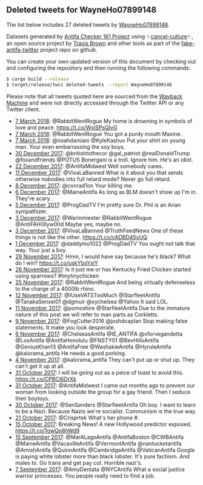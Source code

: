 ## Deleted tweets for WayneHo07899148

The list below includes 27 deleted tweets by
[WayneHo07899148](https://twitter.com/WayneHo07899148).



Datasets generated by [Antifa Checker 161 Project](https://twitter.com/antifacheck161) using ✨[cancel-culture](https://github.com/travisbrown/cancel-culture)✨, an open source project by 
[Travis Brown](https://twitter.com/travisbrown) and other tools as part of the 
[fake-antifa-twitter](https://github.com/antifacheck161/fake-antifa-twitter) project repo on github.

You can create your own updated version of this document by checking out and configuring the
repository and then running the following commands:

```bash
$ cargo build --release
$ target/release/twcc deleted-tweets --report WayneHo07899148
```

Please note that all tweets quoted here are sourced from the
[Wayback Machine](https://web.archive.org) and were not directly accessed through the Twitter API or
any Twitter client.

* [ 7 March 2018](https://web.archive.org/web/20180307224044/https://twitter.com/WayneHo07899148/status/971516023940755456): @RabbitWentRogue My home is drowning in symbols of love and peace. https://t.co/WxlSPsQlvG <!--971516023940755456-->
* [ 7 March 2018](https://web.archive.org/web/20180307223914/https://twitter.com/WayneHo07899148/status/971515646470221824): @RabbitWentRogue You got a purdy mouth Maxine. <!--971515646470221824-->
* [ 7 March 2018](https://web.archive.org/web/20180307181032/https://twitter.com/WayneHo07899148/status/971448025875910657): @noahdamiani @KyleKashuv Put your shirt on young man. Your even embarrassing the soy boys. <!--971448025875910657-->
* [30 December 2017](https://web.archive.org/web/20171230012728/https://twitter.com/WayneHo07899148/status/946915608893018112): @britishtothecor @gal_patriot @realDonaldTrump @foxandfriends @POTUS Bonergani is a troll. Ignore him. He's an idiot. <!--946915608893018112-->
* [22 December 2017](https://web.archive.org/web/20171222214734/https://twitter.com/WayneHo07899148/status/944323554195267586): @AntifaMidwest Well somebody cares. <!--944323554195267586-->
* [11 December 2017](https://web.archive.org/web/20171211031212/https://twitter.com/WayneHo07899148/status/940056596465434624): @VivaLaBanned What is it about you that sends otherwise nobodies into full retard mode? Never go full retard. <!--940056596465434624-->
* [ 8 December 2017](https://web.archive.org/web/20171208141450/https://twitter.com/WayneHo07899148/status/939136189990363140): @conrad1on Your killing me. <!--939136189990363140-->
* [ 6 December 2017](https://web.archive.org/web/20171206151212/https://twitter.com/WayneHo07899148/status/938425851074531328): @MaineAntifa As long as BLM doesn't show up I'm in. They're scary. <!--938425851074531328-->
* [ 5 December 2017](https://web.archive.org/web/20171205133906/https://twitter.com/WayneHo07899148/status/938040033843515392): @ProgDadTV I'm pretty sure Dr. Phil is an Arian sympathizer. <!--938040033843515392-->
* [ 3 December 2017](https://web.archive.org/web/20171203182909/https://twitter.com/WayneHo07899148/status/937388251547144192): @Warinmiester @RabbitWentRogue @AntiFAH0llyw00d Maybe yes, maybe no. <!--937388251547144192-->
* [ 3 December 2017](https://web.archive.org/web/20171203144404/https://twitter.com/WayneHo07899148/status/937331607479910401): @VivaLaBanned @TruthFeedNews One of these things is not like the other. https://t.co/cADBD45vUQ <!--937331607479910401-->
* [ 1 December 2017](https://web.archive.org/web/20171201151859/https://twitter.com/WayneHo07899148/status/936615618836561921): @daddymo1022 @ProgDadTV You ought not talk that way. Your just a boy. <!--936615618836561921-->
* [29 November 2017](https://web.archive.org/web/20171129153959/https://twitter.com/WayneHo07899148/status/935896127907549184): Hmm, I would have say because he's black? What do I win? https://t.co/uskYbsYxiY <!--935896127907549184-->
* [26 November 2017](https://web.archive.org/web/20171126000936/https://twitter.com/WayneHo07899148/status/934574825678475264): Is it just me or has Kentucky Fried Chicken started using sparrows? #tinytinychicken <!--934574825678475264-->
* [25 November 2017](https://web.archive.org/web/20171125230035/https://twitter.com/WayneHo07899148/status/934557457065676801): @RabbitWentRogue And being virtually defenseless to the charge of a 4000lb rhino. <!--934557457065676801-->
* [12 November 2017](https://web.archive.org/web/20171112004634/https://twitter.com/WayneHo07899148/status/929510698547376128): @IUseVATSTooMuch @StarfleetAntifa @TanakaSensei01 @dgmuir @xychelsea @Yahoo It said LOL. <!--929510698547376128-->
* [11 November 2017](https://web.archive.org/web/20171111154147/https://twitter.com/WayneHo07899148/status/929373599340822529): @pomoshire @StarfleetAntifa Due to the immature nature of this post we will refer to man parts as Corkletts. <!--929373599340822529-->
* [ 9 November 2017](https://web.archive.org/web/20171109134105/https://twitter.com/WayneHo07899148/status/928618448455946240): @FogCutter2016 @joshdcaplan Stop making false statements. It make you look desperate. <!--928618448455946240-->
* [ 6 November 2017](https://web.archive.org/web/20171106184052/https://twitter.com/WayneHo07899148/status/927606727775850496): @ChelseasAntifa @IE_ANTIFA @vforvegandetta @LosAntifa @AntifaHonolulu @FNSTY01 @BevHillsAntifa @GeniusKhan13 @AntifaFree @WashakieAntifa @HyruleAntifa @kalorama_antifa He needs a good porking. <!--927606727775850496-->
* [ 4 November 2017](https://web.archive.org/web/20171104163717/https://twitter.com/WayneHo07899148/status/926850851293028353): @kalorama_antifa They can't put up or shut up. They can't get it up at all. <!--926850851293028353-->
* [31 October 2017](https://web.archive.org/web/20171031135515/https://twitter.com/WayneHo07899148/status/925360522802982912): I will be going out as a peice of toast to avoid this. https://t.co/CPBCl6DrXk <!--925360522802982912-->
* [31 October 2017](https://web.archive.org/web/20171031010725/https://twitter.com/WayneHo07899148/status/925167291226054658): @AntifaMidwest I came out months ago to prevent our woman from looking outside the group for a gay friend. Then I seduce their boytoys. <!--925167291226054658-->
* [30 October 2017](https://web.archive.org/web/20171030193427/https://twitter.com/WayneHo07899148/status/925083497404030976): @SenSanders @StarfleetAntifa Oh boy. I want to learn to be a Nazi. Because Nazis we're socialist. Communism is the true way. <!--925083497404030976-->
* [21 October 2017](https://web.archive.org/web/20171021003254/https://twitter.com/WayneHo07899148/status/921534726166532096): @Crisprtek What's her phone #. <!--921534726166532096-->
* [15 October 2017](https://web.archive.org/web/20171015084016/https://twitter.com/WayneHo07899148/status/919483048789291008): Breaking News! A new Hollywood predictor exposed. https://t.co/1gwQp8hWd9 <!--919483048789291008-->
* [15 September 2017](https://web.archive.org/web/20170915152228/https://twitter.com/WayneHo07899148/status/908712629782245376): @MarALagoAntifa @AntifaBoston @CWBAntifa @MaineAntifa @VacavilleAntifa @VermontAntifa @nantucketantifa @AmishAntifa @QuinnAntifa @CambridgeAntifa @VaticanAntifa Google is paying white lobster more than black lobster. It's pure fachism.    And males to. Go trans and get pay cut. Horrible nazi's. <!--908712629782245376-->
* [ 7 September 2017](https://web.archive.org/web/20170907155305/https://twitter.com/WayneHo07899148/status/905821231781470209): @AmyDentata @NYCAntifa What a social justice warrior princesses. You people really need to find a job. <!--905821231781470209-->
